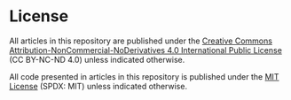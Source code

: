 # License

All articles in this repository are published under the [Creative Commons Attribution-NonCommercial-NoDerivatives 4.0 International Public License](./LICENSE.CC-BY-NC-ND.md) (CC BY-NC-ND 4.0) unless indicated otherwise.

All code presented in articles in this repository is published under the [MIT License](./LICENSE.MIT.md) (SPDX: MIT) unless indicated otherwise.
